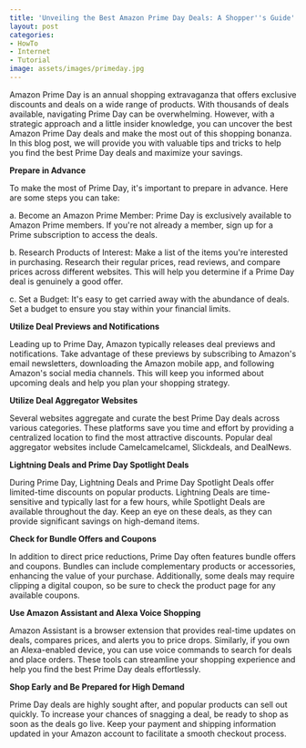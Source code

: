```yaml
---
title: 'Unveiling the Best Amazon Prime Day Deals: A Shopper''s Guide'
layout: post
categories:
- HowTo
- Internet
- Tutorial
image: assets/images/primeday.jpg
---
```


Amazon Prime Day is an annual shopping extravaganza that offers exclusive discounts and deals on a wide range of products. With thousands of deals available, navigating Prime Day can be overwhelming. However, with a strategic approach and a little insider knowledge, you can uncover the best Amazon Prime Day deals and make the most out of this shopping bonanza. In this blog post, we will provide you with valuable tips and tricks to help you find the best Prime Day deals and maximize your savings.

**Prepare in Advance**

To make the most of Prime Day, it's important to prepare in advance. Here are some steps you can take:

a. Become an Amazon Prime Member: Prime Day is exclusively available to Amazon Prime members. If you're not already a member, sign up for a Prime subscription to access the deals.

b. Research Products of Interest: Make a list of the items you're interested in purchasing. Research their regular prices, read reviews, and compare prices across different websites. This will help you determine if a Prime Day deal is genuinely a good offer.

c. Set a Budget: It's easy to get carried away with the abundance of deals. Set a budget to ensure you stay within your financial limits.

**Utilize Deal Previews and Notifications**

Leading up to Prime Day, Amazon typically releases deal previews and notifications. Take advantage of these previews by subscribing to Amazon's email newsletters, downloading the Amazon mobile app, and following Amazon's social media channels. This will keep you informed about upcoming deals and help you plan your shopping strategy.

**Utilize Deal Aggregator Websites**

Several websites aggregate and curate the best Prime Day deals across various categories. These platforms save you time and effort by providing a centralized location to find the most attractive discounts. Popular deal aggregator websites include Camelcamelcamel, Slickdeals, and DealNews.

**Lightning Deals and Prime Day Spotlight Deals**

During Prime Day, Lightning Deals and Prime Day Spotlight Deals offer limited-time discounts on popular products. Lightning Deals are time-sensitive and typically last for a few hours, while Spotlight Deals are available throughout the day. Keep an eye on these deals, as they can provide significant savings on high-demand items.

**Check for Bundle Offers and Coupons**

In addition to direct price reductions, Prime Day often features bundle offers and coupons. Bundles can include complementary products or accessories, enhancing the value of your purchase. Additionally, some deals may require clipping a digital coupon, so be sure to check the product page for any available coupons.

**Use Amazon Assistant and Alexa Voice Shopping**

Amazon Assistant is a browser extension that provides real-time updates on deals, compares prices, and alerts you to price drops. Similarly, if you own an Alexa-enabled device, you can use voice commands to search for deals and place orders. These tools can streamline your shopping experience and help you find the best Prime Day deals effortlessly.

**Shop Early and Be Prepared for High Demand**

Prime Day deals are highly sought after, and popular products can sell out quickly. To increase your chances of snagging a deal, be ready to shop as soon as the deals go live. Keep your payment and shipping information updated in your Amazon account to facilitate a smooth checkout process.
